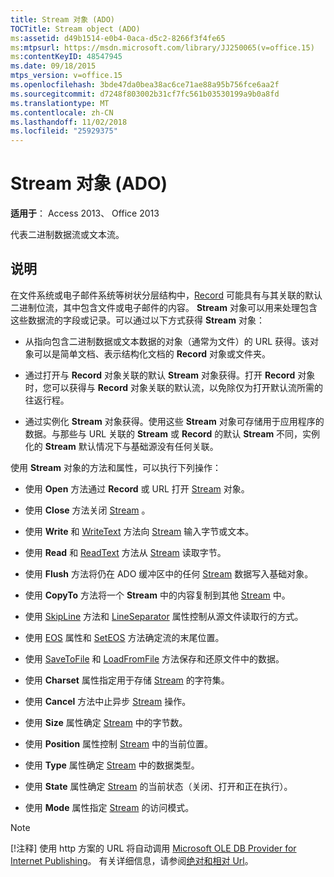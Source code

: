 ```yaml
---
title: Stream 对象 (ADO)
TOCTitle: Stream object (ADO)
ms:assetid: d49b1514-e0b4-0aca-d5c2-8266f3f4fe65
ms:mtpsurl: https://msdn.microsoft.com/library/JJ250065(v=office.15)
ms:contentKeyID: 48547945
ms.date: 09/18/2015
mtps_version: v=office.15
ms.openlocfilehash: 3bde47da0bea38ac6ce71ae88a95b756fce6aa2f
ms.sourcegitcommit: d7248f803002b31cf7fc561b03530199a9b0a8fd
ms.translationtype: MT
ms.contentlocale: zh-CN
ms.lasthandoff: 11/02/2018
ms.locfileid: "25929375"
---
```

# <a name="stream-object-ado"></a>Stream 对象 (ADO)


**适用于**： Access 2013、 Office 2013

代表二进制数据流或文本流。

## <a name="remarks"></a>说明

在文件系统或电子邮件系统等树状分层结构中，[Record](record-object-ado.md) 可能具有与其关联的默认二进制位流，其中包含文件或电子邮件的内容。 **Stream** 对象可以用来处理包含这些数据流的字段或记录。可以通过以下方式获得 **Stream** 对象：

  - 从指向包含二进制数据或文本数据的对象（通常为文件）的 URL 获得。该对象可以是简单文档、表示结构化文档的 **Record** 对象或文件夹。

  - 通过打开与 **Record** 对象关联的默认 **Stream** 对象获得。打开 **Record** 对象时，您可以获得与 **Record** 对象关联的默认流，以免除仅为打开默认流所需的往返行程。

  - 通过实例化 **Stream** 对象获得。使用这些 **Stream** 对象可存储用于应用程序的数据。与那些与 URL 关联的 **Stream** 或 **Record** 的默认 **Stream** 不同，实例化的 **Stream** 默认情况下与基础源没有任何关联。

使用 **Stream** 对象的方法和属性，可以执行下列操作：

  - 使用 **Open** 方法通过 **Record** 或 URL 打开 [Stream](open-method-ado-stream.md) 对象。

  - 使用 **Close** 方法关闭 [Stream](close-method-ado.md) 。

  - 使用 **Write** 和 [WriteText](write-method-ado.md) 方法向 [Stream](writetext-method-ado.md) 输入字节或文本。

  - 使用 **Read** 和 [ReadText](read-method-ado.md) 方法从 [Stream](readtext-method-ado.md) 读取字节。

  - 使用 **Flush** 方法将仍在 ADO 缓冲区中的任何 [Stream](flush-method-ado.md) 数据写入基础对象。

  - 使用 **CopyTo** 方法将一个 **Stream** 中的内容复制到其他 [Stream](copyto-method-ado.md) 中。

  - 使用 [SkipLine](skipline-method-ado.md) 方法和 [LineSeparator](lineseparator-property-ado.md) 属性控制从源文件读取行的方式。

  - 使用 [EOS](eos-property-ado.md) 属性和 [SetEOS](seteos-method-ado.md) 方法确定流的末尾位置。

  - 使用 [SaveToFile](savetofile-method-ado.md) 和 [LoadFromFile](loadfromfile-method-ado.md) 方法保存和还原文件中的数据。

  - 使用 **Charset** 属性指定用于存储 [Stream](charset-property-ado.md) 的字符集。

  - 使用 **Cancel** 方法中止异步 [Stream](cancel-method-ado.md) 操作。

  - 使用 **Size** 属性确定 [Stream](https://msdn.microsoft.com/library/jj250128\(v=office.15\)) 中的字节数。

  - 使用 **Position** 属性控制 [Stream](position-property-ado.md) 中的当前位置。

  - 使用 **Type** 属性确定 [Stream](type-property-ado-stream.md) 中的数据类型。

  - 使用 **State** 属性确定 [Stream](state-property-ado.md) 的当前状态（关闭、打开和正在执行）。

  - 使用 **Mode** 属性指定 [Stream](mode-property-ado.md) 的访问模式。

> [!NOTE]
> [!注释] 使用 http 方案的 URL 将自动调用 [Microsoft OLE DB Provider for Internet Publishing](microsoft-ole-db-provider-for-internet-publishing.md)。 有关详细信息，请参阅[绝对和相对 Url](absolute-and-relative-urls.md)。


